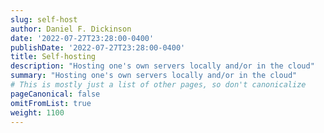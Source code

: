 ```yaml
---
slug: self-host
author: Daniel F. Dickinson
date: '2022-07-27T23:28:00-0400'
publishDate: '2022-07-27T23:28:00-0400'
title: Self-hosting
description: "Hosting one's own servers locally and/or in the cloud"
summary: "Hosting one's own servers locally and/or in the cloud"
# This is mostly just a list of other pages, so don't canonicalize
pageCanonical: false
omitFromList: true
weight: 1100
---
```


